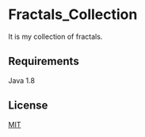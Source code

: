 # Fractals_Collection
It is my collection of fractals.
## Requirements
Java 1.8
## License
[MIT](https://choosealicense.com/licenses/mit/)
